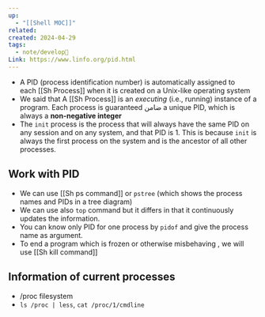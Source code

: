 ```yaml
---
up:
  - "[[Shell MOC]]"
related: 
created: 2024-04-29
tags:
  - note/develop🍃
Link: https://www.linfo.org/pid.html
---
```

- A PID (process identification number) is automatically assigned to each [[Sh Process]] when it is created on a Unix-like operating system
- We said that A [[Sh Process]] is an _executing_ (i.e., running) instance of a program. Each process is guaranteed ضامن a unique PID, which is always a **non-negative integer**
- The `init` process is the process that will always have the same PID on any session and on any system, and that PID is 1.
  This is because `init` is always the first process on the system and is the ancestor of all other processes.

## Work with PID
- We can use [[Sh ps command]] or `pstree` (which shows the process names and PIDs in a tree diagram)
- We can use also `top` command but it differs in that it continuously updates the information.
- You can know only PID for one process by `pidof` and give the process name as argument.
- To end a program which is frozen or otherwise misbehaving , we will use [[Sh kill command]]
## Information of current processes
- /proc filesystem
- `ls /proc | less`, `cat /proc/1/cmdline`
